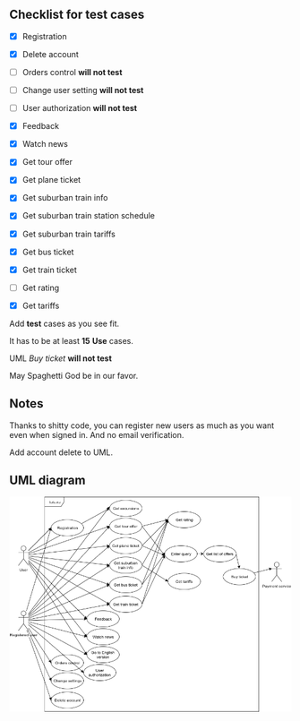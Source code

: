 ## Checklist for test cases
- [x] Registration
- [x] Delete account
- [ ] Orders control **will not test**
- [ ] Change user setting **will not test**
- [ ] User authorization **will not test**

- [x] Feedback

- [x] Watch news

- [x] Get tour offer

- [x] Get plane ticket

- [x] Get suburban train info
- [x] Get suburban train station schedule
- [x] Get suburban train tariffs

- [x] Get bus ticket

- [x] Get train ticket

- [ ] Get rating

- [x] Get tariffs

Add **test** cases as you see fit.

It has to be at least **15** **Use** cases.

UML _Buy ticket_ **will not test**

May Spaghetti God be in our favor.

## Notes
Thanks to shitty code, you can register new users as much as you want even when signed in. And no email verification.

Add account delete to UML.
## UML diagram
![Image of UML diagram](/report/img/Test3UML.png)

